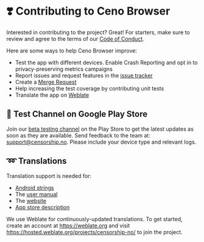 # ❣️ Contributing to Ceno Browser
Interested in contributing to the project? Great! For starters, make sure to review and agree to the terms of our [Code of Conduct](CODE_OF_CONDUCT.md).

Here are some ways to help Ceno Browser improve:
* Test the app with different devices. Enable Crash Reporting and opt in to privacy-preserving metrics campaigns
* Report issues and request features in the [issue tracker](https://gitlab.com/censorship-no/ceno-browser-v2/issues)
* Create a [Merge Request](https://docs.gitlab.com/ee/user/project/merge_requests/getting_started.html)
* Help increasing the test coverage by contributing unit tests
* Translate the app on [Weblate](https://hosted.weblate.org/projects/censorship-no/)

## 🧪 Test Channel on Google Play Store

Join our [beta testing channel](https://play.google.com/apps/testing/ie.equalit.ceno) on the Play Store to get the latest updates as soon as they are available. Send feedback to the team at: [support@censorship.no](mailto:support@censorship.no). Please include your device type and relevant logs.

## ➿ Translations
Translation support is needed for:
* [Android strings](https://hosted.weblate.org/projects/censorship-no/app/)
* The [user manual](https://hosted.weblate.org/projects/censorship-no/user-manual)
* The [website](https://hosted.weblate.org/projects/censorship-no/website/)
* [App store description](https://hosted.weblate.org/projects/censorship-no/play-store-listing/)

We use Weblate for continuously-updated translations. To get started, create an account at https://weblate.org and visit https://hosted.weblate.org/projects/censorship-no/ to join the project.
